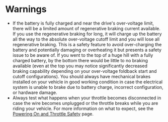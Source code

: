 # Warnings

* If the battery is fully charged and near the drive's over-voltage limit, there will be a limited amount of regenerative braking current available. If you use the regenerative braking for long, it will charge up the battery all the way to the absolute over-voltage cutoff limit and you will lose all regenerative braking. This is a safety feature to avoid over-charging the battery and potentially damaging or overheating it but presents a safety issue to be aware of. If you went to the top of a huge hill with a fully charged battery, by the bottom there would be little to no braking available \(even at the top you may notice significantly decreased braking capability depending on your over-voltage foldback start and cutoff configurations\).  You should always have mechanical brakes installed on your vehicle in good working condition in case the electrical system is unable to brake due to battery charge, incorrect configuration, or hardware damage.
* Always test what happens when your throttle becomes disconnected in case the wire becomes unplugged or the throttle breaks while you are riding your vehicle. For more information on what to expect, see the [Powering On and Throttle Safety](powering-on-and-throttle-safety.md) page.

